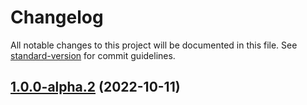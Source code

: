 # Changelog

All notable changes to this project will be documented in this file. See [standard-version](https://github.com/conventional-changelog/standard-version) for commit guidelines.

## [1.0.0-alpha.2](///compare/v1.0.0-alpha.1...v1.0.0-alpha.2) (2022-10-11)
